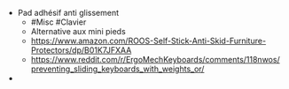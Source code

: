 - Pad adhésif anti glissement
	- #Misc #Clavier
	- Alternative aux mini pieds
	- https://www.amazon.com/ROOS-Self-Stick-Anti-Skid-Furniture-Protectors/dp/B01K7JFXAA
	- https://www.reddit.com/r/ErgoMechKeyboards/comments/118nwos/preventing_sliding_keyboards_with_weights_or/
-